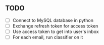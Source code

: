 ## TODO

- [ ] Connect to MySQL database in python
- [ ] Exchange refresh token for access token
- [ ] Use access token to get into user's inbox
- [ ] For each email, run classifier on it